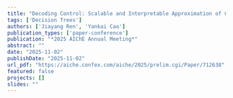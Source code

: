 ```yaml
---
title: "Decoding Control: Scalable and Interpretable Approximation of Control Laws with Oblique Decision Trees"
tags: ['Decision Trees']
authors: ['Jiayang Ren', 'Yankai Cao']
publication_types: ['paper-conference']
publication: "*2025 AIChE Annual Meeting*"
abstract: ""
date: "2025-11-02"
publishDate: "2025-11-02"
url_pdf: "https://aiche.confex.com/aiche/2025/prelim.cgi/Paper/712638"
featured: false
projects: []
slides: ""
---
```

